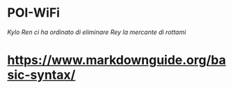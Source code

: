 # POI-WiFi

*Kylo Ren ci ha ordinato di eliminare Rey la mercante di rottami*

# https://www.markdownguide.org/basic-syntax/

